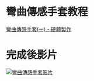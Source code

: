 # 彎曲傳感手套教程
[彎曲傳感手套(一) - 硬體製作](https://www.vive.com/tw/forum/2354)

# 完成後影片
[![彎曲傳感手套影片](https://img.youtube.com/vi/kMfHDuT-jzg/0.jpg)](https://www.youtube.com/watch?v=kMfHDuT-jzg "彎曲傳感手套影片")
